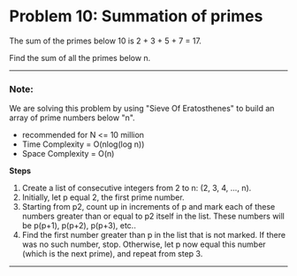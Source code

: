 # Problem 10: Summation of primes

The sum of the primes below 10 is 2 + 3 + 5 + 7 = 17.

Find the sum of all the primes below n.

---

### Note:

We are solving this problem by using "Sieve Of Eratosthenes" to build an array of prime numbers below "n".

- recommended for N <= 10 million
- Time Complexity = O(nlog(log n))
- Space Complexity = O(n)

**Steps**

1. Create a list of consecutive integers from 2 to n: (2, 3, 4, …, n).
2. Initially, let p equal 2, the first prime number.
3. Starting from p2, count up in increments of p and mark each of these numbers greater than or equal to p2 itself in the list. These numbers will be p(p+1), p(p+2), p(p+3), etc..
4. Find the first number greater than p in the list that is not marked. If there was no such number, stop. Otherwise, let p now equal this number (which is the next prime), and repeat from step 3.

---
